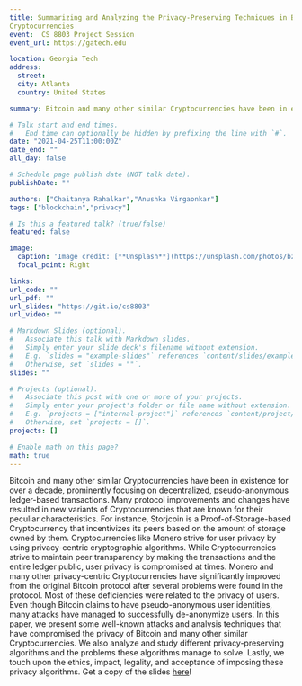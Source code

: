 ```yaml
---
title: Summarizing and Analyzing the Privacy-Preserving Techniques in Bitcoin and other
Cryptocurrencies
event:  CS 8803 Project Session
event_url: https://gatech.edu

location: Georgia Tech
address:
  street: 
  city: Atlanta
  country: United States

summary: Bitcoin and many other similar Cryptocurrencies have been in existence for over a decade, prominently focusing on decentralized, pseudo-anonymous ledger-based transactions. Many protocol improvements and changes have resulted in new variants of Cryptocurrencies that are known for their peculiar characteristics. For instance, Storjcoin is a Proof-of-Storage-based Cryptocurrency that incentivizes its peers based on the amount of storage owned by them. Cryptocurrencies like Monero strive for user privacy by using privacy-centric cryptographic algorithms.  While Cryptocurrencies strive to maintain peer transparency by making the transactions and the entire ledger public, user privacy is compromised at times. Monero and many other privacy-centric Cryptocurrencies have significantly improved from the original Bitcoin protocol after several problems were found in the protocol. Most of these deficiencies were related to the privacy of users. Even though Bitcoin claims to have pseudo-anonymous user identities, many attacks have managed to successfully de-anonymize users. In this paper, we present some well-known attacks and analysis techniques that have compromised the privacy of Bitcoin and many other similar Cryptocurrencies. We also analyze and study different privacy-preserving algorithms and the problems these algorithms manage to solve. Lastly, we touch upon the ethics, impact, legality, and acceptance of imposing these privacy algorithms. 

# Talk start and end times.
#   End time can optionally be hidden by prefixing the line with `#`.
date: "2021-04-25T11:00:00Z"
date_end: ""
all_day: false

# Schedule page publish date (NOT talk date).
publishDate: ""

authors: ["Chaitanya Rahalkar","Anushka Virgaonkar"]
tags: ["blockchain","privacy"]

# Is this a featured talk? (true/false)
featured: false

image:
  caption: 'Image credit: [**Unsplash**](https://unsplash.com/photos/bzdhc5b3Bxs)'
  focal_point: Right

links: 
url_code: ""
url_pdf: ""
url_slides: "https://git.io/cs8803"
url_video: ""

# Markdown Slides (optional).
#   Associate this talk with Markdown slides.
#   Simply enter your slide deck's filename without extension.
#   E.g. `slides = "example-slides"` references `content/slides/example-slides.md`.
#   Otherwise, set `slides = ""`.
slides: ""

# Projects (optional).
#   Associate this post with one or more of your projects.
#   Simply enter your project's folder or file name without extension.
#   E.g. `projects = ["internal-project"]` references `content/project/deep-learning/index.md`.
#   Otherwise, set `projects = []`.
projects: []

# Enable math on this page?
math: true
---
```


Bitcoin and many other similar Cryptocurrencies have been in existence for over a decade, prominently focusing on decentralized, pseudo-anonymous ledger-based transactions. Many protocol improvements and changes have resulted in new variants of Cryptocurrencies that are known for their peculiar characteristics. For instance, Storjcoin is a Proof-of-Storage-based Cryptocurrency that incentivizes its peers based on the amount of storage owned by them. Cryptocurrencies like Monero strive for user privacy by using privacy-centric cryptographic algorithms.  While Cryptocurrencies strive to maintain peer transparency by making the transactions and the entire ledger public, user privacy is compromised at times. Monero and many other privacy-centric Cryptocurrencies have significantly improved from the original Bitcoin protocol after several problems were found in the protocol. Most of these deficiencies were related to the privacy of users. Even though Bitcoin claims to have pseudo-anonymous user identities, many attacks have managed to successfully de-anonymize users. In this paper, we present some well-known attacks and analysis techniques that have compromised the privacy of Bitcoin and many other similar Cryptocurrencies. We also analyze and study different privacy-preserving algorithms and the problems these algorithms manage to solve. Lastly, we touch upon the ethics, impact, legality, and acceptance of imposing these privacy algorithms. Get a copy of the slides [here](https://git.io/cs8803)!